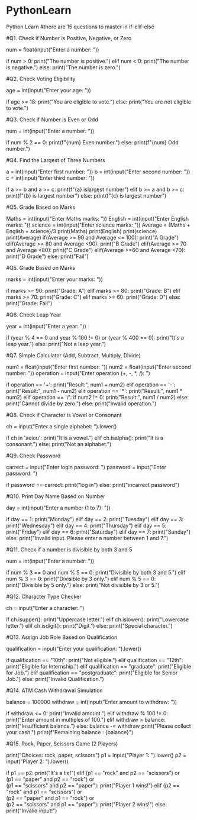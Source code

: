 # PythonLearn
Python Learn
#there are 15 questions to master in if-elif-else

#Q1. Check if Number is Positive, Negative, or Zero

num = float(input("Enter a number: "))

if num > 0:
    print("The number is positive.")
elif num < 0:
    print("The number is negative.")
else:
    print("The number is zero.")
    
#Q2. Check Voting Eligibility

age = int(input("Enter your age: "))

if age >= 18:
    print("You are eligible to vote.")
else:
    print("You are not eligible to vote.")

#Q3. Check if Number is Even or Odd

num = int(input("Enter a number: "))

if num % 2 == 0:
    print(f"{num} Even number.")
else:
    print(f"{num} Odd number.")

#Q4. Find the Largest of Three Numbers

a = int(input("Enter first number: "))
b = int(input("Enter second number: "))
c = int(input("Enter third number: "))

if a >= b and a >= c:
    print(f"{a} islargest number")
elif b >= a and b >= c:
    print(f"{b} is largest number")
else:
    print(f"{c} is largest number")

#Q5. Grade Based on Marks

Maths = int(input("Enter Maths marks: "))
English = int(input("Enter English marks: "))
science = int(input("Enter science marks: ")) 
Average = (Maths + English + science)/3
print(Maths)
print(English)
print(science)
print(Average)
if(Average >= 90 and Average <= 100):
    print("A Grade")
elif(Average >= 80 and Average <90):
    print("B Grade")
elif(Average >= 70 and Average <80):
    print("C Grade")
elif(Average >=60 and Average <70):
    print("D Grade")
else:
    print("Fail")   

#Q5. Grade Based on Marks

marks = int(input("Enter your marks: "))

if marks >= 90:
    print("Grade: A")
elif marks >= 80:
    print("Grade: B")
elif marks >= 70:
    print("Grade: C")
elif marks >= 60:
    print("Grade: D")
else:
    print("Grade: Fail")

#Q6. Check Leap Year

year = int(input("Enter a year: "))

if (year % 4 == 0 and year % 100 != 0) or (year % 400 == 0):
    print("It's a leap year.")
else:
    print("Not a leap year.")

#Q7. Simple Calculator (Add, Subtract, Multiply, Divide)

num1 = float(input("Enter first number: "))
num2 = float(input("Enter second number: "))
operation = input("Enter operation (+, -, *, /): ")

if operation == '+':
    print("Result:", num1 + num2)
elif operation == '-':
    print("Result:", num1 - num2)
elif operation == '*':
    print("Result:", num1 * num2)
elif operation == '/':
    if num2 != 0:
        print("Result:", num1 / num2)
    else:
        print("Cannot divide by zero.")
else:
    print("Invalid operation.")

#Q8. Check if Character is Vowel or Consonant

ch = input("Enter a single alphabet: ").lower()

if ch in 'aeiou':
    print("It is a vowel.")
elif ch.isalpha():
    print("It is a consonant.")
else:
    print("Not an alphabet.")

#Q9. Check Password

carrect = input("Enter login password: ")
password = input("Enter password: ")

if password == carrect:
    print("log in")
else:
    print("incarrect password")


#Q10. Print Day Name Based on Number

day = int(input("Enter a number (1 to 7): "))

if day == 1:
    print("Monday")
elif day == 2:
    print("Tuesday")
elif day == 3:
    print("Wednesday")
elif day == 4:
    print("Thursday")
elif day == 5:
    print("Friday")
elif day == 6:
    print("Saturday")
elif day == 7:
    print("Sunday")
else:
    print("Invalid input. Please enter a number between 1 and 7.")

#Q11. Check if a number is divisible by both 3 and 5

num = int(input("Enter a number: "))

if num % 3 == 0 and num % 5 == 0:
    print("Divisible by both 3 and 5.")
elif num % 3 == 0:
    print("Divisible by 3 only.")
elif num % 5 == 0:
    print("Divisible by 5 only.")
else:
    print("Not divisible by 3 or 5.")

#Q12. Character Type Checker

ch = input("Enter a character: ")

if ch.isupper():
    print("Uppercase letter.")
elif ch.islower():
    print("Lowercase letter.")
elif ch.isdigit():
    print("Digit.")
else:
    print("Special character.")

#Q13. Assign Job Role Based on Qualification

qualification = input("Enter your qualification: ").lower()

if qualification == "10th":
    print("Not eligible.")
elif qualification == "12th":
    print("Eligible for Internship.")
elif qualification == "graduate":
    print("Eligible for Job.")
elif qualification == "postgraduate":
    print("Eligible for Senior Job.")
else:
    print("Invalid Qualification.")

#Q14. ATM Cash Withdrawal Simulation

balance = 100000
withdraw = int(input("Enter amount to withdraw: "))

if withdraw <= 0:
    print("Invalid amount.")
elif withdraw % 100 != 0:
    print("Enter amount in multiples of 100.")
elif withdraw > balance:
    print("Insufficient balance.")
else:
    balance -= withdraw
    print("Please collect your cash.")
    print(f"Remaining balance : {balance}")
    
#Q15. Rock, Paper, Scissors Game (2 Players)

print("Choices: rock, paper, scissors")
p1 = input("Player 1: ").lower()
p2 = input("Player 2: ").lower()

if p1 == p2:
    print("It's a tie!")
elif (p1 == "rock" and p2 == "scissors") or \
     (p1 == "paper" and p2 == "rock") or \
     (p1 == "scissors" and p2 == "paper"):
    print("Player 1 wins!")
elif (p2 == "rock" and p1 == "scissors") or \
     (p2 == "paper" and p1 == "rock") or \
     (p2 == "scissors" and p1 == "paper"):
    print("Player 2 wins!")
else:
    print("Invalid input!")
